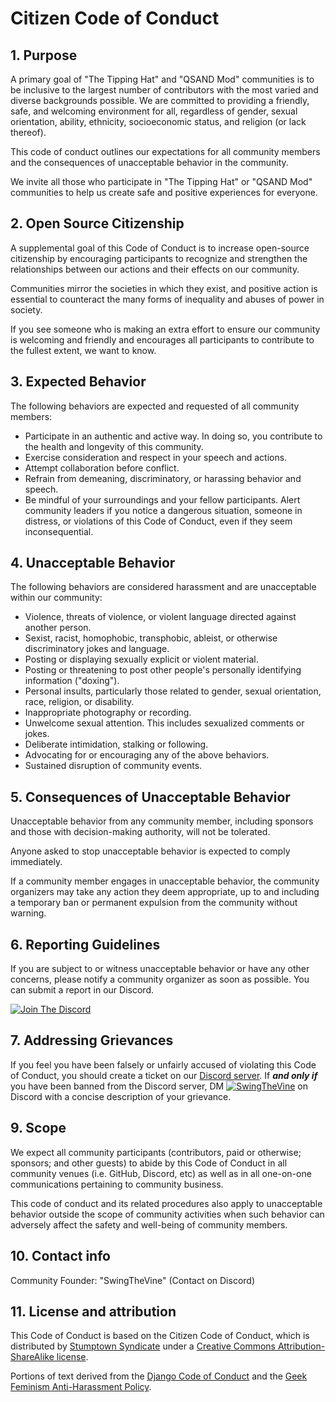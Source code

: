 # Citizen Code of Conduct

## 1. Purpose

A primary goal of "The Tipping Hat" and "QSAND Mod" communities is to be inclusive to the largest number of contributors with the most varied and diverse backgrounds possible. We are committed to providing a friendly, safe, and welcoming environment for all, regardless of gender, sexual orientation, ability, ethnicity, socioeconomic status, and religion (or lack thereof).

This code of conduct outlines our expectations for all community members and the consequences of unacceptable behavior in the community.

We invite all those who participate in "The Tipping Hat" or "QSAND Mod" communities to help us create safe and positive experiences for everyone.

## 2. Open Source Citizenship

A supplemental goal of this Code of Conduct is to increase open-source citizenship by encouraging participants to recognize and strengthen the relationships between our actions and their effects on our community.

Communities mirror the societies in which they exist, and positive action is essential to counteract the many forms of inequality and abuses of power in society.

If you see someone who is making an extra effort to ensure our community is welcoming and friendly and encourages all participants to contribute to the fullest extent, we want to know.

## 3. Expected Behavior

The following behaviors are expected and requested of all community members:

 * Participate in an authentic and active way. In doing so, you contribute to the health and longevity of this community.
 * Exercise consideration and respect in your speech and actions.
 * Attempt collaboration before conflict.
 * Refrain from demeaning, discriminatory, or harassing behavior and speech.
 * Be mindful of your surroundings and your fellow participants. Alert community leaders if you notice a dangerous situation, someone in distress, or violations of this Code of Conduct, even if they seem inconsequential.

## 4. Unacceptable Behavior

The following behaviors are considered harassment and are unacceptable within our community:

 * Violence, threats of violence, or violent language directed against another person.
 * Sexist, racist, homophobic, transphobic, ableist, or otherwise discriminatory jokes and language.
 * Posting or displaying sexually explicit or violent material.
 * Posting or threatening to post other people's personally identifying information ("doxing").
 * Personal insults, particularly those related to gender, sexual orientation, race, religion, or disability.
 * Inappropriate photography or recording.
 * Unwelcome sexual attention. This includes sexualized comments or jokes.
 * Deliberate intimidation, stalking or following.
 * Advocating for or encouraging any of the above behaviors.
 * Sustained disruption of community events.

## 5. Consequences of Unacceptable Behavior

Unacceptable behavior from any community member, including sponsors and those with decision-making authority, will not be tolerated.

Anyone asked to stop unacceptable behavior is expected to comply immediately.

If a community member engages in unacceptable behavior, the community organizers may take any action they deem appropriate, up to and including a temporary ban or permanent expulsion from the community without warning.

## 6. Reporting Guidelines

If you are subject to or witness unacceptable behavior or have any other concerns, please notify a community organizer as soon as possible. You can submit a report in our Discord.

[![Join The Discord](https://discord.com/api/guilds/796124137042608188/widget.png?style=banner4)](https://discord.gg/tpeBPy46hf)

## 7. Addressing Grievances

If you feel you have been falsely or unfairly accused of violating this Code of Conduct, you should create a ticket on our [Discord server](https://discord.gg/tpeBPy46hf).
If ***and only if*** you have been banned from the Discord server, DM [![SwingTheVine](https://img.shields.io/badge/SwingTheVine-gray?style=flat&logo=Discord&logoColor=white&logoSize=auto&labelColor=cornflowerblue)](https://discordapp.com/users/394185816370315276) on Discord with a concise description of your grievance.

## 9. Scope

We expect all community participants (contributors, paid or otherwise; sponsors; and other guests) to abide by this Code of Conduct in all community venues (i.e. GitHub, Discord, etc) as well as in all one-on-one communications pertaining to community business.

This code of conduct and its related procedures also apply to unacceptable behavior outside the scope of community activities when such behavior can adversely affect the safety and well-being of community members.

## 10. Contact info

Community Founder: "SwingTheVine" (Contact on Discord)

## 11. License and attribution

This Code of Conduct is based on the Citizen Code of Conduct, which is distributed by [Stumptown Syndicate](http://stumptownsyndicate.org) under a [Creative Commons Attribution-ShareAlike license](http://creativecommons.org/licenses/by-sa/3.0/). 

Portions of text derived from the [Django Code of Conduct](https://www.djangoproject.com/conduct/) and the [Geek Feminism Anti-Harassment Policy](http://geekfeminism.wikia.com/wiki/Conference_anti-harassment/Policy).
